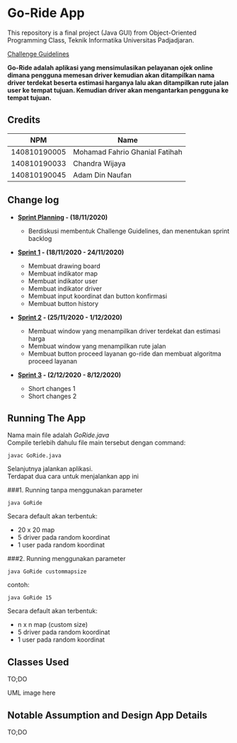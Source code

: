 # Go-Ride App

This repository is a final project (Java GUI) from Object-Oriented Programming Class, Teknik Informatika Universitas Padjadjaran.

[Challenge Guidelines](challenge-guideline.md)

**Go-Ride adalah aplikasi yang mensimulasikan pelayanan ojek online dimana pengguna memesan driver kemudian akan ditampilkan nama driver terdekat beserta 
estimasi harganya lalu akan ditampilkan rute jalan user ke tempat tujuan. Kemudian driver akan mengantarkan pengguna ke tempat tujuan.**

## Credits

| NPM          | Name                           |
| ------------ | ------------------------------ |
| 140810190005 | Mohamad Fahrio Ghanial Fatihah |
| 140810190033 | Chandra Wijaya                 |
| 140810190045 | Adam Din Naufan                |

## Change log

- **[Sprint Planning](changelog/sprint-planning.md) - (18/11/2020)**

  - Berdiskusi membentuk Challenge Guidelines, dan menentukan sprint backlog

- **[Sprint 1](changelog/sprint-1.md) - (18/11/2020 - 24/11/2020)**
  - Membuat drawing board                                
  - Membuat indikator map                                
  - Membuat indikator user                     
  - Membuat indikator driver    
  - Membuat input koordinat dan button konfirmasi        
  - Membuat button history    

- **[Sprint 2](changelog/sprint-2.md) - (25/11/2020 - 1/12/2020)**
  - Membuat window yang menampilkan driver terdekat dan estimasi harga	
  - Membuat window yang menampilkan rute jalan	
  - Membuat button proceed layanan go-ride dan membuat algoritma proceed layanan
  
- **[Sprint 3](changelog/sprint-3.md) - (2/12/2020 - 8/12/2020)**
  - Short changes 1
  - Short changes 2

## Running The App

Nama main file adalah *GoRide.java* <br>
Compile terlebih dahulu file main tersebut dengan command:
```
javac GoRide.java
```

Selanjutnya jalankan aplikasi. <br>
Terdapat dua cara untuk menjalankan app ini

###1. Running tanpa menggunakan parameter
```
java GoRide
```

Secara default akan terbentuk:
- 20 x 20 map
- 5 driver pada random koordinat
- 1 user pada random koordinat

###2. Running menggunakan parameter
```
java GoRide custommapsize
```
contoh:
```
java GoRide 15
```

Secara default akan terbentuk:
- n x n map (custom size)
- 5 driver pada random koordinat
- 1 user pada random koordinat

## Classes Used

TO;DO

UML image here

## Notable Assumption and Design App Details

TO;DO
